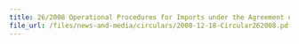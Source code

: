 ```yaml
---
title: 26/2008 Operational Procedures for Imports under the Agreement on Comprehensive Economic Partnership among Member States of the Association of Southeast Asian Nations and Japan (AJCEP Agreement)
file_url: /files/news-and-media/circulars/2008-12-18-Circular262008.pdf
---
```

